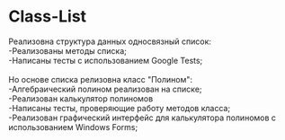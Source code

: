 # Class-List
Реализовна структура данных односвязный список:<br />
-Реализованы методы списка;<br />
-Написаны тесты с использованием Google Tests;<br /><br />
Но основе списка релизовна класс "Полином":<br />
-Алгебраический полином реализован на списке;<br />
-Реализован калькулятор полиномов<br />
-Написаны тесты, проверяющие работу методов класса;<br />
-Реализован графический интерфейс для калькулятора полиномов с использованием Windows Forms;
